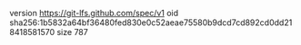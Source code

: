 version https://git-lfs.github.com/spec/v1
oid sha256:1b5832a64bf36480fed830e0c52aeae75580b9dcd7cd892cd0dd218418581570
size 787
